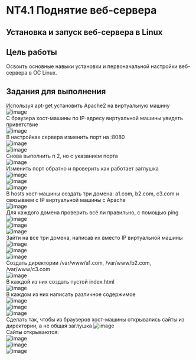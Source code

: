# NT4.1 Поднятие веб-сервера
## Установка и запуск веб-сервера в Linux
## Цель работы
Освоить основные навыки установки и первоначальной настройки веб-сервера в ОС Linux.
## Задания для выполнения
Используя apt-get установить Apache2 на виртуальную машину  
![image](https://user-images.githubusercontent.com/70998859/142777405-d0f7f513-01fd-4b82-a9d3-9930781e1167.png)  
С браузера хост-машины по IP-адресу виртуальной машины увидеть приветствие  
![image](https://user-images.githubusercontent.com/70998859/142777476-95cc1ecd-a567-4a14-b6e0-bed77b22d805.png)  
В настройках сервера изменить  порт на :8080  
![image](https://user-images.githubusercontent.com/70998859/142777539-7c67054d-37ad-4cfc-8ed1-eee80afb7092.png)  
![image](https://user-images.githubusercontent.com/70998859/142777593-b711df52-8235-4eff-a751-184118fd409b.png)   
Снова выполнить п 2, но с указанием порта  
![image](https://user-images.githubusercontent.com/70998859/142777601-68db16b9-9837-4cdc-a99d-76e711c9450d.png)  
Изменить порт обратно и проверить как работает заглушка  
![image](https://user-images.githubusercontent.com/70998859/142777672-9ed0e9cd-9de4-4f06-930c-8db4fcc32262.png)  
![image](https://user-images.githubusercontent.com/70998859/142777678-59032979-8f9b-410b-8950-0cc9e2c49bd5.png)   
![image](https://user-images.githubusercontent.com/70998859/142777662-d4d0fda2-c31b-44ca-a378-46f3d10a3158.png)  
В hosts хост-машины создать три домена: a1.com, b2.com, c3.com и связываем с IP виртуальной машины с Apache  
![image](https://user-images.githubusercontent.com/70998859/142777848-778bcc50-147a-48ac-aea8-94b8b7c1017d.png)  
Для каждого домена проверить всё ли правильно, с помощью ping  
![image](https://user-images.githubusercontent.com/70998859/142778432-df0057ae-1218-4222-b2bd-772bfa7ae713.png)  
![image](https://user-images.githubusercontent.com/70998859/142778456-dc6664b3-f168-4a6e-96d7-3ef7c9030d66.png)  
![image](https://user-images.githubusercontent.com/70998859/142778459-b107a719-6c8f-4055-b800-f2e83e901c5d.png)  
Зайти на все три домена, написав их вместо IP виртуальной машины  
![image](https://user-images.githubusercontent.com/70998859/142778487-cc5772b3-dcc3-408d-bef7-340b5153d21b.png)  
![image](https://user-images.githubusercontent.com/70998859/142778496-41b92fc9-78b3-4e27-9d9a-3f9ea3b4f11e.png)  
![image](https://user-images.githubusercontent.com/70998859/142778504-0dc4e767-9555-449f-9dff-c172e021f299.png)  
Создать директории /var/www/a1.com, /var/www/b2.com, /var/www/c3.com  
![image](https://user-images.githubusercontent.com/70998859/142779601-2116c05f-fd39-4438-a341-75e0455b4b1e.png)  
В каждой из них создать пустой index.html  
![image](https://user-images.githubusercontent.com/70998859/142779659-5f0b7c91-bfe6-4034-8ecc-4c60fdfd1d8f.png)  
В каждом из них написать различное содержимое  
![image](https://user-images.githubusercontent.com/70998859/142778810-ed7a7b61-50e6-4b20-bffc-48f63b6b8452.png)  
![image](https://user-images.githubusercontent.com/70998859/142778815-34406f19-670e-4c58-9620-267a3f872e06.png)  
![image](https://user-images.githubusercontent.com/70998859/142778817-8f23980b-7dd1-4ec5-84be-d227e18217a4.png)  
Сделать так, чтобы из браузеров хост-машины открывались сайты из директории, а не общая заглушка
![image](https://user-images.githubusercontent.com/70998859/142779878-fdb40087-0d51-40e9-bb96-54bb32d32698.png)  
Сайты открываются:  
![image](https://user-images.githubusercontent.com/70998859/142779895-e36ccd12-bdfa-4e5c-8c71-382e1bf3c9f8.png)  
![image](https://user-images.githubusercontent.com/70998859/142779906-c0222011-6774-43ce-bcd4-e5b72d074f86.png)  
![image](https://user-images.githubusercontent.com/70998859/142779912-e341f87c-86f8-4704-9142-449ac16f1328.png)  

